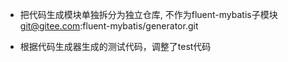 - 把代码生成模块单独拆分为独立仓库, 不作为fluent-mybatis子模块
git@gitee.com:fluent-mybatis/generator.git

- 根据代码生成器生成的测试代码，调整了test代码